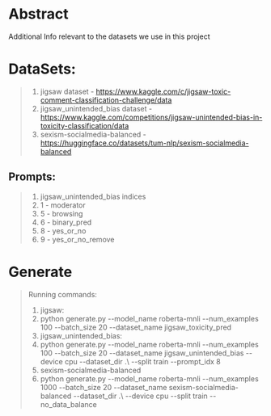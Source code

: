# Abstract
Additional Info relevant to the datasets we use in this project
# DataSets:
>1. jigsaw dataset - https://www.kaggle.com/c/jigsaw-toxic-comment-classification-challenge/data
>2. jigsaw_unintended_bias dataset - https://www.kaggle.com/competitions/jigsaw-unintended-bias-in-toxicity-classification/data
>3. sexism-socialmedia-balanced - https://huggingface.co/datasets/tum-nlp/sexism-socialmedia-balanced
## Prompts:

>1. jigsaw_unintended_bias indices 
 >  2. 1 - moderator
  > 4. 5 - browsing
 >  5. 6 - binary_pred
 >  6. 8 - yes_or_no
  > 7. 9 - yes_or_no_remove

# Generate
>Running commands:
>1. jigsaw: 
>   2. python generate.py --model_name roberta-mnli --num_examples 100 --batch_size 20 --dataset_name jigsaw_toxicity_pred
>2. jigsaw_unintended_bias:  
>   3. python generate.py --model_name roberta-mnli --num_examples 100 --batch_size 20 --dataset_name jigsaw_unintended_bias --device cpu --dataset_dir .\ --split train --prompt_idx 8
>3. sexism-socialmedia-balanced
>   4. python generate.py --model_name roberta-mnli --num_examples 1000 --batch_size 20 --dataset_name sexism-socialmedia-balanced --dataset_dir .\ --device cpu --split train --no_data_balance
